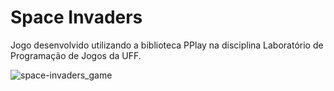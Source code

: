 # Space Invaders

Jogo desenvolvido utilizando a biblioteca PPlay na disciplina Laboratório de Programação de Jogos da UFF.

![space-invaders_game](https://github.com/BernardoMendess/Space-Invaders/blob/main/readme/jogo.gif)


